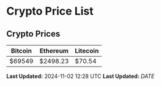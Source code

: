 # Crypto Price List

## Crypto Prices
| Bitcoin | Ethereum | Litecoin |
| ------- | -------- | -------- |
| $69549 | $2498.23 | $70.54 |
**Last Updated:** 2024-11-02 12:28 UTC
**Last Updated:** $DATE$
